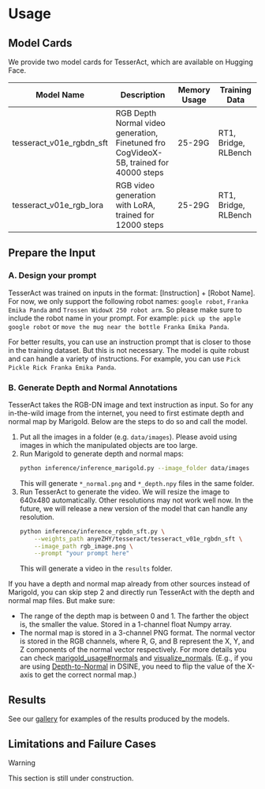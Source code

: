 # Usage

## Model Cards
We provide two model cards for TesserAct, which are available on Hugging Face.

| Model Name | Description | Memory Usage | Training Data |
|------------|-------------|--------------|---------------|
| tesseract_v01e_rgbdn_sft | RGB Depth Normal video generation, Finetuned fro CogVideoX-5B, trained for 40000 steps | 25-29G | RT1, Bridge, RLBench |
| tesseract_v01e_rgb_lora | RGB video generation with LoRA, trained for 12000 steps | 25-29G | RT1, Bridge, RLBench |

## Prepare the Input
### A. Design your prompt
TesserAct was trained on inputs in the format: [Instruction] + [Robot Name]. For now, we only support the following robot names: `google robot`, `Franka Emika Panda` and `Trossen WidowX 250 robot arm`. So please make sure to include the robot name in your prompt. For example: `pick up the apple google robot` or `move the mug near the bottle Franka Emika Panda`.

For better results, you can use an instruction prompt that is closer to those in the training dataset. But this is not necessary. The model is quite robust and can handle a variety of instructions. For example, you can use `Pick Pickle Rick Franka Emika Panda`.

### B. Generate Depth and Normal Annotations
TesserAct takes the RGB-DN image and text instruction as input.
So for any in-the-wild image from the internet, you need to first estimate depth and normal map by Marigold. Below are the steps to do so and call the model.
1. Put all the images in a folder (e.g. `data/images`). Please avoid using images in which the manipulated objects are too large.
2. Run Marigold to generate depth and normal maps:
   ```bash
   python inference/inference_marigold.py --image_folder data/images
   ```
   This will generate `*_normal.png` and `*_depth.npy` files in the same folder.
3. Run TesserAct to generate the video. We will resize the image to 640x480 automatically. Other resolutions may not work well now. In the future, we will release a new version of the model that can handle any resolution.
   ```bash
   python inference/inference_rgbdn_sft.py \
       --weights_path anyeZHY/tesseract/tesseract_v01e_rgbdn_sft \
       --image_path rgb_image.png \
       --prompt "your prompt here"
   ```
    This will generate a video in the `results` folder.

If you have a depth and normal map already from other sources instead of Marigold, you can skip step 2 and directly run TesserAct with the depth and normal map files. But make sure:
- The range of the depth map is between 0 and 1. The farther the object is, the smaller the value. Stored in a 1-channel float Numpy array.
- The normal map is stored in a 3-channel PNG format. The normal vector is stored in the RGB channels, where R, G, and B represent the X, Y, and Z components of the normal vector respectively. For more details you can check [marigold_usage#normals](https://huggingface.co/docs/diffusers/en/using-diffusers/marigold_usage#surface-normals-estimation) and [visualize_normals](https://huggingface.co/docs/diffusers/v0.33.1/en/api/pipelines/marigold#diffusers.pipelines.marigold.MarigoldImageProcessor.visualize_normals). (E.g., if you are using [Depth-to-Normal](https://github.com/baegwangbin/DSINE/tree/main/utils/d2n) in DSINE, you need to flip the value of the X-axis to get the correct normal map.)

## Results
See our [gallery](https://tesseractworld.github.io/) for examples of the results produced by the models.

## Limitations and Failure Cases

> [!WARNING]
> This section is still under construction.